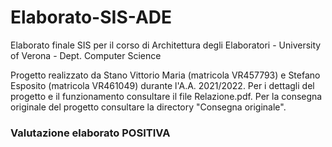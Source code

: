 # Elaborato-SIS-ADE

Elaborato finale SIS per il corso di Architettura degli Elaboratori - University of Verona - Dept. Computer Science

Progetto realizzato da Stano Vittorio Maria (matricola VR457793) e Stefano Esposito (matricola VR461049) durante l'A.A. 2021/2022. Per i dettagli del progetto e il funzionamento consultare il file Relazione.pdf. Per la consegna originale del progetto consultare la directory "Consegna originale".

### Valutazione elaborato POSITIVA
